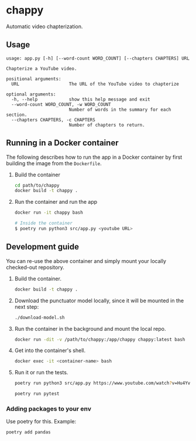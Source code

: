 # chappy
Automatic video chapterization.

## Usage

```
usage: app.py [-h] [--word-count WORD_COUNT] [--chapters CHAPTERS] URL

Chapterize a YouTube video.

positional arguments:
  URL                   The URL of the YouTube video to chapterize

optional arguments:
  -h, --help            show this help message and exit
  --word-count WORD_COUNT, -w WORD_COUNT
                        Number of words in the summary for each section.
  --chapters CHAPTERS, -c CHAPTERS
                        Number of chapters to return.
```

## Running in a Docker container

The following describes how to run the app in a Docker container by first building the image from the `Dockerfile`.

1. Build the container

    ```bash
    cd path/to/chappy
    docker build -t chappy .
    ```

1. Run the container and run the app

    ```bash
    docker run -it chappy bash

    # Inside the container
    $ poetry run python3 src/app.py <youtube URL>
    ```

## Development guide

You can re-use the above container and simply mount your locally checked-out repository.

1. Build the container.

    ```bash
    docker build -t chappy .
    ```

1. Download the punctuator model locally, since it will be mounted in the next step:

    ```bash
    ./download-model.sh
    ```

1. Run the container in the background and mount the local repo.

    ```bash
    docker run -dit -v /path/to/chappy:/app/chappy chappy:latest bash
    ```

1. Get into the container's shell.

    ```bash
    docker exec -it <container-name> bash
    ```
1. Run it or run the tests.

    ```bash
    poetry run python3 src/app.py https://www.youtube.com/watch?v=Hu4Yvq-g7_Y
    ```

    ```bash
    poetry run pytest
    ```

### Adding packages to your env

Use poetry for this. Example:

```bash
poetry add pandas
```
